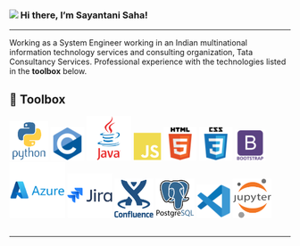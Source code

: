 ### <img src="https://raw.githubusercontent.com/MartinHeinz/MartinHeinz/master/wave.gif" width="25px"> Hi there, I’m Sayantani Saha!
---

Working as a System Engineer working in an Indian multinational information technology services and consulting organization, Tata Consultancy Services. Professional experience with the technologies listed in the **toolbox** below.


## 🧰 Toolbox

<img src="https://github.com/devicons/devicon/blob/master/icons/python/python-original-wordmark.svg" alt="Python" width="70" height="70"/> <img src="https://github.com/devicons/devicon/blob/master/icons/c/c-original.svg" alt="C" width="60" height="60"/> <img src="https://github.com/devicons/devicon/blob/master/icons/java/java-original-wordmark.svg" alt="Java" width="80" height="80"/> <img src="https://github.com/devicons/devicon/blob/master/icons/javascript/javascript-plain.svg" alt="JavaScript" width="50" height="50"/> <img src="https://github.com/devicons/devicon/blob/master/icons/html5/html5-original-wordmark.svg" alt="HTML5" width="60" height="60"/> <img src="https://github.com/devicons/devicon/blob/master/icons/css3/css3-original-wordmark.svg" alt="CSS3" width="60" height="60"/> <img src="https://github.com/devicons/devicon/blob/master/icons/bootstrap/bootstrap-plain-wordmark.svg" alt="Bootstrap" width="55" height="55"/> <img src="https://github.com/devicons/devicon/blob/master/icons/azure/azure-original-wordmark.svg" alt="Azure" width="100" height="100"/> <img src="https://github.com/devicons/devicon/blob/master/icons/jira/jira-original-wordmark.svg" alt="Jira" width="80" height="80"/> <img src="https://github.com/devicons/devicon/blob/master/icons/confluence/confluence-original-wordmark.svg" alt="Confluence" width="70" height="70"/> <img src="https://github.com/devicons/devicon/blob/master/icons/postgresql/postgresql-original-wordmark.svg" alt="PostgreSQL" width="70" height="70"/> <img src="https://github.com/devicons/devicon/blob/master/icons/vscode/vscode-original.svg" alt="Visual Studio Code" width="60" height="60"/> <img src="https://github.com/devicons/devicon/blob/master/icons/jupyter/jupyter-original-wordmark.svg" alt="Jupyter" width="70" height="70"/>

##
---

<!---
- 👀 I’m interested in ...
- 🌱 I’m currently learning ...
- 💞️ I’m looking to collaborate on ...
- 📫 How to reach me ...
--->

<!---
SayantaniSaha/SayantaniSaha is a ✨ special ✨ repository because its `README.md` (this file) appears on your GitHub profile.
You can click the Preview link to take a look at your changes.
--->
